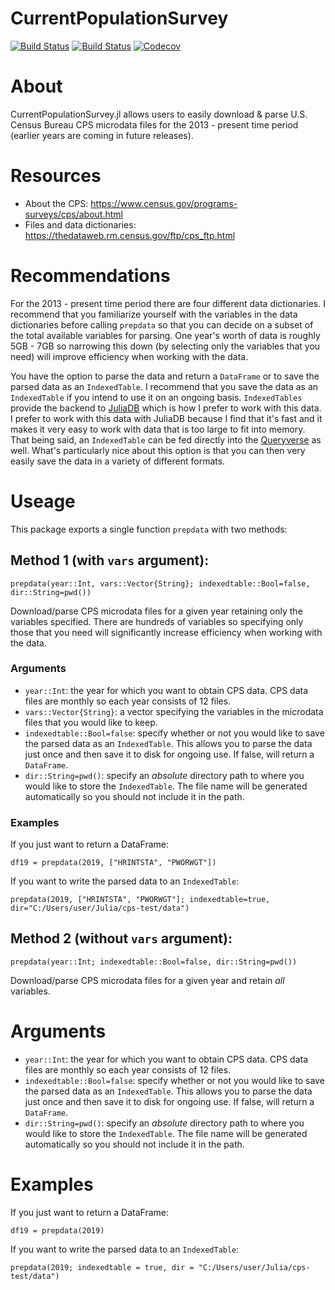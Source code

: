 # CurrentPopulationSurvey

[![Build Status](https://travis-ci.com/mthelm85/CurrentPopulationSurvey.jl.svg?branch=master)](https://travis-ci.com/mthelm85/CurrentPopulationSurvey.jl)
[![Build Status](https://ci.appveyor.com/api/projects/status/github/mthelm85/CurrentPopulationSurvey.jl?svg=true)](https://ci.appveyor.com/project/mthelm85/CurrentPopulationSurvey-jl)
[![Codecov](https://codecov.io/gh/mthelm85/CurrentPopulationSurvey.jl/branch/master/graph/badge.svg)](https://codecov.io/gh/mthelm85/CurrentPopulationSurvey.jl)

# About

CurrentPopulationSurvey.jl allows users to easily download & parse U.S. Census Bureau CPS microdata files for the 2013 - present time period (earlier years are coming in future releases).

# Resources

- About the CPS: https://www.census.gov/programs-surveys/cps/about.html
- Files and data dictionaries: https://thedataweb.rm.census.gov/ftp/cps_ftp.html

# Recommendations

For the 2013 - present time period there are four different data dictionaries. I recommend that you familiarize yourself with the variables in the data dictionaries before calling ```prepdata``` so that you can decide on a subset of the total available variables for parsing. One year's worth of data is roughly 5GB - 7GB so narrowing this down (by selecting only the variables that you need) will improve efficiency when working with the data.

You have the option to parse the data and return a ```DataFrame``` or to save the parsed data as an ```IndexedTable```. I recommend that you save the data as an ```IndexedTable``` if you intend to use it on an ongoing basis. ```IndexedTables``` provide the backend to [JuliaDB](https://juliadb.org/) which is how I prefer to work with this data. I prefer to work with this data with JuliaDB because I find that it's fast and it makes it very easy to work with data that is too large to fit into memory. That being said, an ```IndexedTable``` can be fed directly into the [Queryverse](https://www.queryverse.org/) as well. What's particularly nice about this option is that you can then very easily save the data in a variety of different formats.

# Useage

This package exports a single function ```prepdata``` with two methods:

## Method 1 (with `vars` argument):

    prepdata(year::Int, vars::Vector{String}; indexedtable::Bool=false, dir::String=pwd())

Download/parse CPS microdata files for a given year retaining only the variables specified.
There are hundreds of variables so specifying only those that you need will significantly increase
efficiency when working with the data.

### Arguments
- `year::Int`: the year for which you want to obtain CPS data. CPS data files are monthly
so each year consists of 12 files.
- `vars::Vector{String}`: a vector specifying the variables in the microdata files that you
would like to keep.
- `indexedtable::Bool=false`: specify whether or not you would like to save the parsed data
as an `IndexedTable`. This allows you to parse the data just once and then save it to disk for
ongoing use. If false, will return a `DataFrame`.
- `dir::String=pwd()`: specify an *absolute* directory path to where you would like to store
the `IndexedTable`. The file name will be generated automatically so you should not include
it in the path.

### Examples

If you just want to return a DataFrame:

```
df19 = prepdata(2019, ["HRINTSTA", "PWORWGT"])
```

If you want to write the parsed data to an `IndexedTable`:
```
prepdata(2019, ["HRINTSTA", "PWORWGT"]; indexedtable=true, dir="C:/Users/user/Julia/cps-test/data")
```

## Method 2 (without `vars` argument):

    prepdata(year::Int; indexedtable::Bool=false, dir::String=pwd())

Download/parse CPS microdata files for a given year and retain *all* variables.

# Arguments
- `year::Int`: the year for which you want to obtain CPS data. CPS data files are monthly
so each year consists of 12 files.
- `indexedtable::Bool=false`: specify whether or not you would like to save the parsed data
as an `IndexedTable`. This allows you to parse the data just once and then save it to disk for
ongoing use. If false, will return a `DataFrame`.
- `dir::String=pwd()`: specify an *absolute* directory path to where you would like to store
the `IndexedTable`. The file name will be generated automatically so you should not include
it in the path.

# Examples

If you just want to return a DataFrame:

```
df19 = prepdata(2019)
```

If you want to write the parsed data to an `IndexedTable`:
```
prepdata(2019; indexedtable = true, dir = "C:/Users/user/Julia/cps-test/data")
```